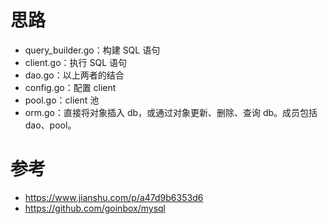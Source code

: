 # 思路
- query_builder.go：构建 SQL 语句
- client.go：执行 SQL 语句
- dao.go：以上两者的结合
- config.go：配置 client
- pool.go：client 池
- orm.go：直接将对象插入 db，或通过对象更新、删除、查询 db。成员包括 dao、pool。
# 参考
- https://www.jianshu.com/p/a47d9b6353d6
- https://github.com/goinbox/mysql
